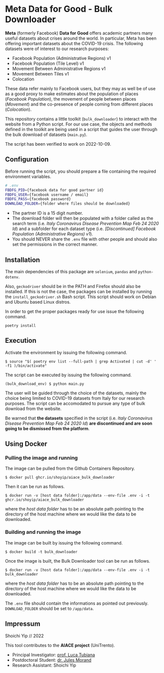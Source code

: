 # Meta Data for Good - Bulk Downloader

**Meta** (formerly Facebook) **Data for Good** offers academic partners many
useful datasets about crises around the world. In particular, Meta has been
offering important datasets about the COVID-19 crisis. The following datasets
were of interest to our research purposes:

- Facebook Population (Administrative Regions) v1
- Facebook Population (Tile Level) v1
- Movement Between Administrative Regions v1
- Movement Between Tiles v1
- Colocation

These data refer mainly to Facebook users, but they may as well be of use as a
good proxy to make estimates about the population of places (*Facebook Population*),
the movement of people between places (*Movement*) and the co-presence of people
coming from different places (*Colocation*).

This repository contains a little toolkit (`bulk_downloader`) to interact with
the website from a Python script. For our use case, the objects and methods
defined in the toolkit are being used in a script that guides the user through
the bulk download of datasets (`main.py`).

The script has been verified to work on 2022-10-09.

## Configuration

Before running the script, you should prepare a file containing the required
environment variables.

```bash
# .env
FBDFG_PID={facebook data for good partner id}
FBDFG_USER={facebook username / email}
FBDFG_PASS={facebook password}
DOWNLOAD_FOLDER={folder where files should be downloaded}
```

- The partner ID is a 15 digit number.
- The download folder will then be populated with a folder called as the search
term (i.e. *Italy Coronavirus Disease Prevention Map Feb 24 2020 Id*) and a
subfolder for each dataset type (i.e. *[Discontinued] Facebook Population
(Administrative Regions) v1*).
- You should NEVER share the `.env` file with other people and should also set
the permissions in the correct manner.

## Installation

The main dependencies of this package are `selenium`, `pandas` and `python-dotenv`.

Also, `geckodriver` should be in the PATH and Firefox should also be installed.
If this is not the case, the packages can be installed by running the
`install_geckodriver.sh` Bash script. This script should work on Debian and
Ubuntu based Linux distros.

In order to get the proper packages ready for use issue the following command.

```console
poetry install
```

## Execution

Activate the environment by issuing the following command.

```console
$ source "$( poetry env list --full-path | grep Activated | cut -d' ' -f1 )/bin/activate"
```

The script can be executed by issuing the following command.

```console
(bulk_download_env) $ python main.py
```

The user will be guided through the choice of the datasets, mainly the choice
being limited to COVID-19 datasets from Italy for our research purposes. The
script can be accomodated to pursue any type of bulk download from the website.

Be warned that **the datasets** specified in the script (i.e. *Italy Coronavirus
Disease Prevention Map Feb 24 2020 Id*) **are discontinued and are soon going to be
dismissed from the platform**.

## Using Docker

### Pulling the image and running

The image can be pulled from the Github Containers Repository.

```console
$ docker pull ghcr.io/shoyip/aiace_bulk_downloader
```

Then it can be run as follows.

```console
$ docker run -v [host data folder]:/app/data --env-file .env -i -t ghcr.io/shoyip/aiace_bulk_downloader
```

where the *host data folder* has to be an absolute path pointing to the directory
of the host machine where we would like the data to be downloaded.

### Building and running the image

The image can be built by issuing the following command.

```console
$ docker build -t bulk_downloader
```

Once the image is built, the Bulk Downloader tool can be run as follows.

```console
$ docker run -v [host data folder]:/app/data --env-file .env -i -t bulk_downloader
```

where the *host data folder* has to be an absolute path pointing to the directory
of the host machine where we would like the data to be downloaded.

The `.env` file should contain the informations as pointed out previously.
`DOWNLOAD_FOLDER` should be set to `/app/data`.

## Impressum

Shoichi Yip // 2022

This tool contributes to the **AIACE project** (UniTrento).

- Principal Investigator: [prof. Luca Tubiana](https://sbp.physics.unitn.it/luca-tubiana/)
- Postdoctoral Student: [dr. Jules Morand](https://sbp.physics.unitn.it/jules-morand/)
- Research Assistant: Shoichi Yip